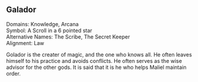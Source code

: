 ## Galador
Domains: Knowledge, Arcana  
Symbol: A Scroll in a 6 pointed star  
Alternative Names: The Scribe, The Secret Keeper  
Alignment: Law

Golador is the creater of magic, and the one who knows all. He often leaves himself to his practice and avoids conflicts. He often serves as the wise advisor for the other gods. It is said that it is he who helps Maliel maintain order.